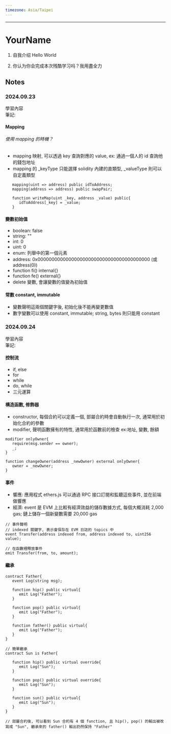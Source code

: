 ```yaml
---
timezone: Asia/Taipei
---
```


---

# YourName

1. 自我介绍 Hello World

2. 你认为你会完成本次残酷学习吗？我用盡全力
   
## Notes

<!-- Content_START -->

### 2024.09.23
學習內容  
筆記:  
#### Mapping
###### 使用 mapping 的時機？
- mapping 映射, 可以透過 key 查詢對應的 value, ex: 通過一個人的 id 查詢他的錢包地址
- mapping 的 _keyType 只能選擇 solidity 內建的直類型, _valueType 則可以自定義類型
  
```solidity
   mapping(uint => address) public idToAddress;
   mapping(address => address) public swapPair;

   function writeMap(uint _key, address _value) public{
      idToAddress[_key] = _value;
   }
 ```

#### 變數初始值
- boolean: false
- string: ""
- int: 0
- uint: 0
- enum: 列舉中的第一個元素
- address: 0x0000000000000000000000000000000000000000 (或 address(0))
- function fi() internal{}
- function fe() external{}
- delete 變數, 會讓變數的值變為初始值

#### 常數 constant, immutable
- 變數聲明這兩個關鍵字後, 初始化後不能再變更數值
- 數字變數可以使用 constant, immutable; string, bytes 則只能用 constant

### 2024.09.24
學習內容  
筆記:    
#### 控制流
- if, else
- for
- while
- do, while
- 三元運算

#### 構造函數, 修飾器
- constructor, 每個合約可以定義一個, 部屬合約時會自動執行一次, 通常用於初始化合約的參數  
- modifier, 聲明函數擁有的特性, 通常用於函數前的檢查 ex:地址, 變數, 餘額

```solidity
modifier onlyOwner{
   require(msg.sender == owner);
   _;
}

function changeOwner(address _newOwner) external onlyOwner{
   owner = _newOwner;
}
```

#### 事件
- 響應: 應用程式 ethers.js 可以通過 RPC 接口訂閱和監聽這些事件, 並在前端做響應
- 經濟: event 是 EVM 上比較有經濟效益的儲存數據方式, 每個大概消耗 2,000 gas; 鏈上儲存一個新變數需要 20,000 gas

```solidity
// 事件聲明
// indexed 關鍵字, 表示會保存在 EVM 日誌的 topics 中
event Transfer(address indexed from, address indexed to, uint256 value);

// 在函數裡釋放事件
emit Transfer(from, to, amount);
```

#### 繼承
```solidity
contract Father{
   event Log(string msg);

   function hip() public virtual{
      emit Log("Father");
   }

   function pop() public virtual{
      emit Log("Father");
   }

   function father() public virtual{
      emit Log("Father");
   }
}
```

```solidity
// 簡單繼承
contract Sun is Father{

   function hip() public virtual override{
      emit Log("Sun");
   }

   function pop() public virtual override{
      emit Log("Sun");
   }

   function sun() public virtual{
      emit Log("Sun");
   }
}

// 部屬合約後, 可以看到 Sun 合約有 4 個 function, 且 hip(), pop() 的輸出被改寫成 "Sun", 繼承來的 father() 輸出扔然保持 "Father"
```

<!-- Content_END -->
